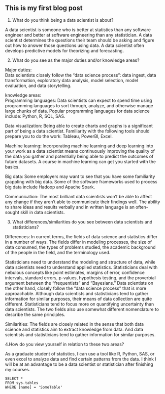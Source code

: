 ## This is my first blog post
1. What do you think being a data scientist is about? 

A data scientist is someone who is better at statistics than any software engineer and better at software engineering than any statistician. A data scientist determines the questions their team should be asking and figure out how to answer those questions using data. A data scientist often develops predictive models for theorizing and forecasting.



2. What do you see as the major duties and/or knowledge areas?

Major duties: \
Data scientists closely follow the “data science process”: data ingest, data transformation, exploratory data analysis, model selection, model evaluation, and data storytelling.

knowledge areas:\
Programming languages: Data scientists can expect to spend time using programming languages to sort through, analyze, and otherwise manage large chunks of data. Popular programming languages for data science include: Python, R, SQL, SAS. 

Data visualization: Being able to create charts and graphs is a significant part of being a data scientist. Familiarity with the following tools should prepare you to do the work: Tableau, PowerBI, Excel.

Machine learning: Incorporating machine learning and deep learning into your work as a data scientist means continuously improving the quality of the data you gather and potentially being able to predict the outcomes of future datasets. A course in machine learning can get you started with the basics.

Big data: Some employers may want to see that you have some familiarity grappling with big data. Some of the software frameworks used to process big data include Hadoop and Apache Spark.

Communication: The most brilliant data scientists won’t be able to affect any change if they aren’t able to communicate their findings well. The ability to share ideas and results verbally and in written language is an often-sought skill in data scientists.



3. What differences/similarities do you see between data scientists and statisticians? 

Differences: In current terms, the fields of data science and statistics differ in a number of ways. The fields differ in modeling processes, the size of data consumed, the types of problems studied, the academic background of the people in the field, and the terminology used.

Statisticians need to understand the modeling and structure of data, while data scientists need to understand applied statistics. Statisticians deal with nebulous concepts like point estimates, margins of error, confidence intervals, standard errors, p-values, hypothesis testing, and the proverbial argument between the “frequentists” and “Bayesians.” Data scientists on the other hand, closely follow the “data science process” that is more approachable. Although data scientists and statisticians tend to gather information for similar purposes, their means of data collection are quite different. Statisticians tend to focus more on quantifying uncertainty than data scientists. The two fields also use somewhat different nomenclature to describe the same principles. 

Similarities:  The fields are closely related in the sense that both data science and statistics aim to extract knowledge from data. And data scientists and statisticians tend to gather information for similar purposes.



4.How do you view yourself in relation to these two areas?

As a graduate student of statistics, I can use a tool like R, Python, SAS, or even excel to analyze data and find certain patterns from the data. I think I will be at an advantage to be a data scientist or statistician after finishing my courses.
 ```tsql
 SELECT *
 FROM sys.tables
 WHERE [name] = 'SomeTable'
 ```
